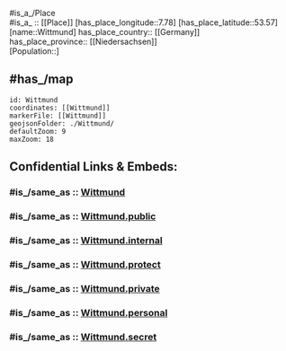 ﻿---
confidential: public
isDeleted: false
location:
- 53.57
- 7.78
mapmarker: city
mapzoom:
- 7
- 12
SpocWebEntityId: 35664
tags:
- geo/City
type: City
---

#is_a_/Place  
#is_a_ :: [[Place]] 
[has_place_longitude::7.78] 
[has_place_latitude::53.57] 
[name::Wittmund] 
has_place_country:: [[Germany]]  
has_place_province:: [[Niedersachsen]]  
[Population::] 


## #has_/map 

```leaflet
id: Wittmund
coordinates: [[Wittmund]] 
markerFile: [[Wittmund]] 
geojsonFolder: ./Wittmund/
defaultZoom: 9 
maxZoom: 18
```


## Confidential Links & Embeds: 

### #is_/same_as :: [Wittmund](/_Standards/Earth/Continent/Europe/Europe~Central/Germany/Germany~West/Niedersachsen/counties~Niedersachsen/Wittmund.md) 

### #is_/same_as :: [Wittmund.public](/_public/Earth/Continent/Europe/Europe~Central/Germany/Germany~West/Niedersachsen/counties~Niedersachsen/Wittmund.public.md) 

### #is_/same_as :: [Wittmund.internal](/_internal/Earth/Continent/Europe/Europe~Central/Germany/Germany~West/Niedersachsen/counties~Niedersachsen/Wittmund.internal.md) 

### #is_/same_as :: [Wittmund.protect](/_protect/Earth/Continent/Europe/Europe~Central/Germany/Germany~West/Niedersachsen/counties~Niedersachsen/Wittmund.protect.md) 

### #is_/same_as :: [Wittmund.private](/_private/Earth/Continent/Europe/Europe~Central/Germany/Germany~West/Niedersachsen/counties~Niedersachsen/Wittmund.private.md) 

### #is_/same_as :: [Wittmund.personal](/_personal/Earth/Continent/Europe/Europe~Central/Germany/Germany~West/Niedersachsen/counties~Niedersachsen/Wittmund.personal.md) 

### #is_/same_as :: [Wittmund.secret](/_secret/Earth/Continent/Europe/Europe~Central/Germany/Germany~West/Niedersachsen/counties~Niedersachsen/Wittmund.secret.md)

